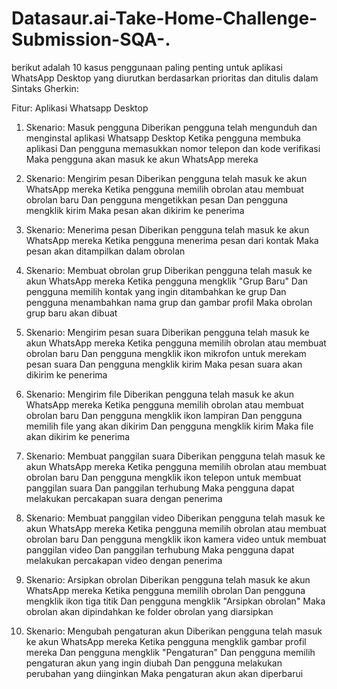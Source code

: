 # Datasaur.ai-Take-Home-Challenge-Submission-SQA-.

berikut adalah 10 kasus penggunaan paling penting untuk aplikasi WhatsApp Desktop yang diurutkan berdasarkan prioritas dan ditulis dalam Sintaks Gherkin:

Fitur: Aplikasi Whatsapp Desktop

1. Skenario: Masuk pengguna
Diberikan pengguna telah mengunduh dan menginstal aplikasi Whatsapp Desktop
Ketika pengguna membuka aplikasi
Dan pengguna memasukkan nomor telepon dan kode verifikasi
Maka pengguna akan masuk ke akun WhatsApp mereka

2. Skenario: Mengirim pesan
Diberikan pengguna telah masuk ke akun WhatsApp mereka
Ketika pengguna memilih obrolan atau membuat obrolan baru
Dan pengguna mengetikkan pesan
Dan pengguna mengklik kirim
Maka pesan akan dikirim ke penerima

3. Skenario: Menerima pesan
Diberikan pengguna telah masuk ke akun WhatsApp mereka
Ketika pengguna menerima pesan dari kontak
Maka pesan akan ditampilkan dalam obrolan

4. Skenario: Membuat obrolan grup
Diberikan pengguna telah masuk ke akun WhatsApp mereka
Ketika pengguna mengklik "Grup Baru"
Dan pengguna memilih kontak yang ingin ditambahkan ke grup
Dan pengguna menambahkan nama grup dan gambar profil
Maka obrolan grup baru akan dibuat

5. Skenario: Mengirim pesan suara
Diberikan pengguna telah masuk ke akun WhatsApp mereka
Ketika pengguna memilih obrolan atau membuat obrolan baru
Dan pengguna mengklik ikon mikrofon untuk merekam pesan suara
Dan pengguna mengklik kirim
Maka pesan suara akan dikirim ke penerima

6. Skenario: Mengirim file
Diberikan pengguna telah masuk ke akun WhatsApp mereka
Ketika pengguna memilih obrolan atau membuat obrolan baru
Dan pengguna mengklik ikon lampiran
Dan pengguna memilih file yang akan dikirim
Dan pengguna mengklik kirim
Maka file akan dikirim ke penerima

7. Skenario: Membuat panggilan suara
Diberikan pengguna telah masuk ke akun WhatsApp mereka
Ketika pengguna memilih obrolan atau membuat obrolan baru
Dan pengguna mengklik ikon telepon untuk membuat panggilan suara
Dan panggilan terhubung
Maka pengguna dapat melakukan percakapan suara dengan penerima

8. Skenario: Membuat panggilan video
Diberikan pengguna telah masuk ke akun WhatsApp mereka
Ketika pengguna memilih obrolan atau membuat obrolan baru
Dan pengguna mengklik ikon kamera video untuk membuat panggilan video
Dan panggilan terhubung
Maka pengguna dapat melakukan percakapan video dengan penerima

9. Skenario: Arsipkan obrolan
Diberikan pengguna telah masuk ke akun WhatsApp mereka
Ketika pengguna memilih obrolan
Dan pengguna mengklik ikon tiga titik
Dan pengguna mengklik "Arsipkan obrolan"
Maka obrolan akan dipindahkan ke folder obrolan yang diarsipkan

10. Skenario: Mengubah pengaturan akun
Diberikan pengguna telah masuk ke akun WhatsApp mereka
Ketika pengguna mengklik gambar profil mereka
Dan pengguna mengklik "Pengaturan"
Dan pengguna memilih pengaturan akun yang ingin diubah
Dan pengguna melakukan perubahan yang diinginkan
Maka pengaturan akun akan diperbarui

